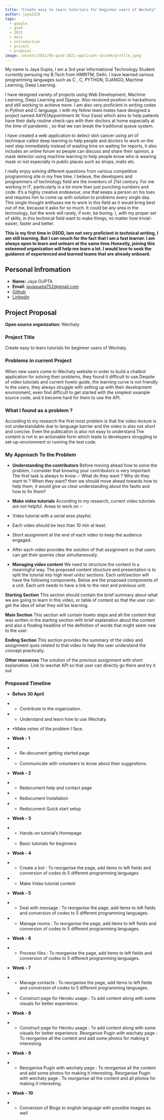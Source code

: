 ```yaml
---
title: "Create easy to learn tutorials for beginner users of Wechaty"
author: jaya2320
tags:
  - google
  - gsod
  - 2021
  - docs
  - introduction
  - project
  - proposal
image: /assets/2021/05-gsod-2021-applicant-sbis04/profile.jpeg
---
```

 My name is Jaya Gupta, I am a 3rd year Informational Technology Student currently persuing my B.Tech from HMRITM, Delhi. I have learned various programming languages such as C , C, PYTHON, DJANGO, Machine Learning, Deep Learning. 
 
 I have designed variety of projects using Web Development, Machine Learning, Deep Learning and Django. Also received position in hackathons and still working to achieve more. I am also very proficient in writing codes in Python and C language.
I with my fellow team mates have designed a project named AAYE(Appointment At Your Ease) which aims to help patients have their daily routine check-ups with their doctors at home especially at the time of pandemic , so that we can break the traditional queue system.
 
 I have created a web application to detect skin cancer using art of technique called deep learning  to help people and doctors to work on the next step immediately instead of wasting time on waiting for reports, it also includes an online forum so people can discuss and share their opinion, a mask detector using machine learning  to help people know who is wearing mask or not especially in public places such as shops, malls etc.
 
 I really enjoy solving different questions from various competitive programming  site in my free time. I believe, the developers and programmers of technology field are the inventors of 21st century. For me working in IT, particularly is a lot more than just punching numbers and code. It’s a highly creative endeavour, one that keeps a person on his toes and requires him to come up with solution to problems every single day. This single thought enthuses me to work in this field as it would bring best out of me, because it asks for so much. It could be any area in the technology, but the work will rarely, if ever, be boring. I, with my proper set of skills, in this technical field want to make things, no matter how trivial-easier, faster and better.
 
 **This is my first time in GSOD, Iam not very proficient in technical writing, I am still learning. But I can vouch for the fact that I am a fast learner. I am always open to learn and unlearn at the same time.Honestly, joining this esteemed organization will help me learn a lot. I would love to seek the guidance of experienced and learned teams that are already onboard.**
 
 ## Personal Infromation
 
 
 * **Name:** Jaya GUPTA
 * **Email:** jayagupta752@gmail.com
 * [Github](https://github.com/jaya2320)
 * [Linkedin](https://www.linkedin.com/in/jaya-gupta-6a2494142/)
 
 ## Project Proposal
 
 
 **Open source organization:** Wechaty
 
 
 ### Project Title
 
 Create easy to learn tutorials for beginner users of Wechaty.
 
 ### Problems in current Project
 
 When new users come to Wechaty website in order to build a chatbot application for solving their problems, they found it difficult to use.Despite of video tutorials and current howto guide, the learning curve is not friendly to the users, they always struggle with setting up with their development environment, even find difficult to get started with the simplest example source code, and it become hard for them to use the API.
 
 ###  What I found as a problem ?
 
 According to my research the first most problem is that the video lecture is not understandable due to language barrier and the video is also not short and concise.
 Even the publication is also not easy to understand.The content is not in an actionable form which leads to developers struggling to set-up-environment or running the test code. 
 
 ### My Approach To the Problem
 
 *  **Understanding the contributors**
 Before moving ahead how to solve the problem, I consider that knowing your contributors is very important. The first task is always to know :-
 What do they want ?
 Why do they want to ?
 When they want?
 then we should move ahead towards how to help them, it would give us clear understanding about the faults and how to fix them?
 
 * **Make video tutorials**
 According to my research, current video tutorials are not helpful. 
 Areas to work on :-
 
 * Video tutorial with a serial wise playlist.
 * Each video should be less than 10 min at least.
 * Short assignment at the end of each video to keep the audience engaged.
 * After each video provides the solution of that assignment so that users can get their queries clear simultaneously.
 
 * **Managing video content**
 We  need to structure the content in a meaningful way. The proposed content structure and presentation  is to split the tutorial into high level units/ sections. Each unit/section will have the following components. Below are the proposed components of a unit. Each unit needs to have a  link to the next and previous  unit.
 
 **Starting Section**
 This section should contain the  brief summary about what we are going to learn in this video, or table of content so that the user can get the idea of what they will be learning.
 
 **Main Section**
 This section will contain howto steps and all the content that was written in the starting section with brief explanation about the content and also a floating headline of the definition of words  that might seem new to the user.
 
 **Ending Section**
 This section provides the summary of the video and assignment ques related to that video to help the user understand the concept practically.
 
 **Other resources**
 The solution of the previous assignment with short explanation.
 Link to wechat API so that user can directly go there and try it out
 
 
 ### Proposed Timeline
 
 * **Before 30 April**
 * * Contribute to the organization.
 * * Understand and learn how to use Wechaty.
 * *Make notes of the problem I face.
 
 * **Week -  1**
 * *  Re-document getting started page
 * * Communicate with volunteers to know about their suggestions.
 
 * **Week -  2**
 * * Redocument help and contact page
 * * Redocument Installation
 * * Redocument Quick start setup
 
 * **Week  - 3**
 * * Hands-on tutorial’s Homepage 
 * * Basic tutorials for beginners 
 
 * **Week -  4**
 * * Create a bot : To reorganise the page, add items to left fields and conversion of codes to 5 different programming languages
 * * Make Video tutorial content
 
 * **Week - 5**
 * * Deal with message : To reorganise the page, add items to left fields and conversion of codes to 5 different programming languages. 
 * * Manage rooms : To reorganise the page, add items to left fields and conversion of codes to 5 different programming languages. 
 
 * **Week - 6**
 * * Process files : To reorganise the page, add items to left fields and conversion of codes to 5 different programming languages. 
 
 * **Week - 7**
 * * Manage contacts : To reorganise the page, add items to left fields and conversion of codes to 5 different programming languages.
 * * Construct page for Heroku usage : To add content along with some visuals for better experience. 
 
 * **Week  - 8**
 * * Construct page for Heroku usage : To add content along with some visuals for better experience. Reorganise Pugin with wechaty page : To reorganise all the content and add some photos for making it interesting. 
 
 * **Week - 9**
 * * Reorganise Pugin with wechaty page : To reorganise all the content and add some photos for making it interesting. Reorganise Pugin with wechaty page : To reorganise all the content and all photos for making it interesting.
 
 * **Week - 10**
 * * Conversion of Blogs to english language with possible images as well 
 
 
 
 
 
 
 
 
 
 
 
 
 
 
 
 
 
 
 
 
 
 
 
 
 


